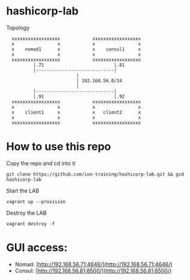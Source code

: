 # hashicorp-lab

Topology
```
  xxxxxxxxxxxxxxxxxx            xxxxxxxxxxxxxxxxxx
  x                x            x                x
  x    nomad1      x            x    consul1     x
  x                x            x                x
  xxxxxxxxxxxxxxxxxx            xxxxxxxxxxxxxxxxxx
          |.71                          |.81
          |-----------------------------|
                          |
                          | 192.168.56.0/24
                          |
          |-----------------------------|
          |.91                          |.92
  xxxxxxxxxxxxxxxxxx            xxxxxxxxxxxxxxxxxx
  x                x            x                x
  x    client1     x            x   client2      x
  x                x            x                x
  xxxxxxxxxxxxxxxxxx            xxxxxxxxxxxxxxxxxx
```

# How to use this repo

Copy the repo and cd into it
```
git clone https://github.com/ion-training/hashicorp-lab.git && gcd hashicorp-lab
```

Start the LAB
```
vagrant up --provision
```

Destroy the LAB
```
vagrant destroy -f
```

# GUI access:
- Nomad: [http://192.168.56.71:4646/](http://192.168.56.71:4646/)
- Consul: [http://192.168.56.81:8500/](http://192.168.56.81:8500/)
